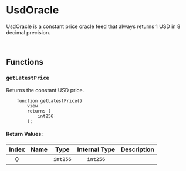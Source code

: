 # UsdOracle

UsdOracle is a constant price oracle feed that always returns 1 USD in 8 decimal precision.

<br />


## Functions

### `getLatestPrice` 

Returns the constant USD price.

```solidity
    function getLatestPrice()
        view
        returns (
            int256
        );
```



#### Return Values:
| Index | Name | Type | Internal Type | Description |
| :---: | :--: | :--: | :-----------: | :---------- |
| 0 |  | `int256` | `int256` |  |


<br />



